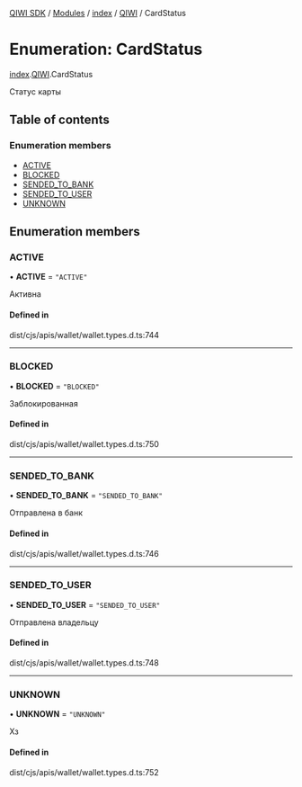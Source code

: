 [QIWI SDK](../README.md) / [Modules](../modules.md) / [index](../modules/index.md) / [QIWI](../modules/index.QIWI.md) / CardStatus

# Enumeration: CardStatus

[index](../modules/index.md).[QIWI](../modules/index.QIWI.md).CardStatus

Статус карты

## Table of contents

### Enumeration members

- [ACTIVE](index.QIWI.CardStatus.md#active)
- [BLOCKED](index.QIWI.CardStatus.md#blocked)
- [SENDED\_TO\_BANK](index.QIWI.CardStatus.md#sended_to_bank)
- [SENDED\_TO\_USER](index.QIWI.CardStatus.md#sended_to_user)
- [UNKNOWN](index.QIWI.CardStatus.md#unknown)

## Enumeration members

### ACTIVE

• **ACTIVE** = `"ACTIVE"`

Активна

#### Defined in

dist/cjs/apis/wallet/wallet.types.d.ts:744

___

### BLOCKED

• **BLOCKED** = `"BLOCKED"`

Заблокированная

#### Defined in

dist/cjs/apis/wallet/wallet.types.d.ts:750

___

### SENDED\_TO\_BANK

• **SENDED\_TO\_BANK** = `"SENDED_TO_BANK"`

Отправлена в банк

#### Defined in

dist/cjs/apis/wallet/wallet.types.d.ts:746

___

### SENDED\_TO\_USER

• **SENDED\_TO\_USER** = `"SENDED_TO_USER"`

Отправлена владельцу

#### Defined in

dist/cjs/apis/wallet/wallet.types.d.ts:748

___

### UNKNOWN

• **UNKNOWN** = `"UNKNOWN"`

Хз

#### Defined in

dist/cjs/apis/wallet/wallet.types.d.ts:752
